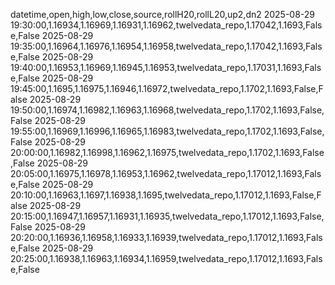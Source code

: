 datetime,open,high,low,close,source,rollH20,rollL20,up2,dn2
2025-08-29 19:30:00,1.16934,1.16969,1.16931,1.16962,twelvedata_repo,1.17042,1.1693,False,False
2025-08-29 19:35:00,1.16964,1.16976,1.16954,1.16958,twelvedata_repo,1.17042,1.1693,False,False
2025-08-29 19:40:00,1.16953,1.16969,1.16945,1.16953,twelvedata_repo,1.17031,1.1693,False,False
2025-08-29 19:45:00,1.1695,1.16975,1.16946,1.16972,twelvedata_repo,1.1702,1.1693,False,False
2025-08-29 19:50:00,1.16974,1.16982,1.16963,1.16968,twelvedata_repo,1.1702,1.1693,False,False
2025-08-29 19:55:00,1.16969,1.16996,1.16965,1.16983,twelvedata_repo,1.1702,1.1693,False,False
2025-08-29 20:00:00,1.16982,1.16998,1.16962,1.16975,twelvedata_repo,1.1702,1.1693,False,False
2025-08-29 20:05:00,1.16975,1.16978,1.16953,1.16962,twelvedata_repo,1.17012,1.1693,False,False
2025-08-29 20:10:00,1.16963,1.1697,1.16938,1.1695,twelvedata_repo,1.17012,1.1693,False,False
2025-08-29 20:15:00,1.16947,1.16957,1.16931,1.16935,twelvedata_repo,1.17012,1.1693,False,False
2025-08-29 20:20:00,1.16936,1.16958,1.16933,1.16939,twelvedata_repo,1.17012,1.1693,False,False
2025-08-29 20:25:00,1.16938,1.16963,1.16934,1.16959,twelvedata_repo,1.17012,1.1693,False,False
